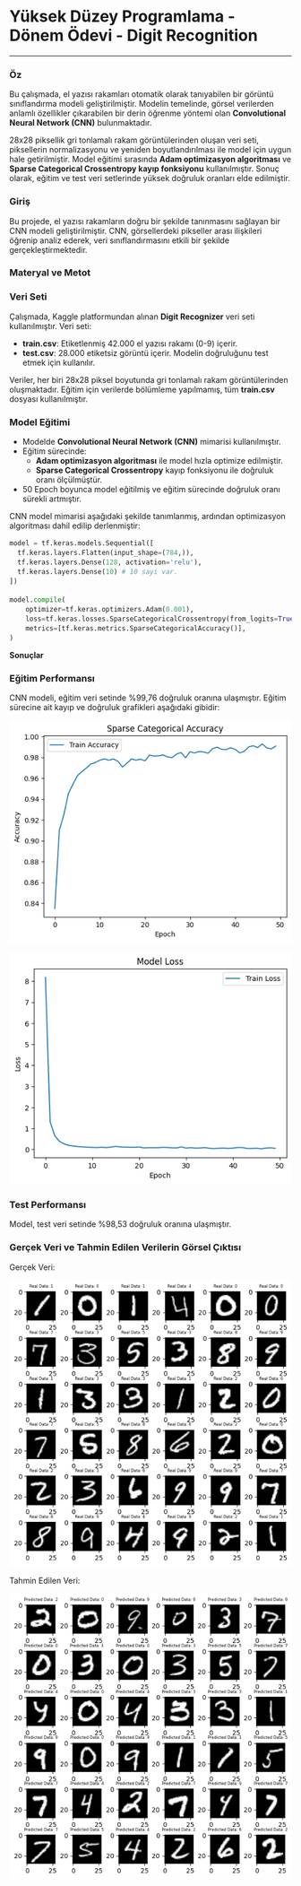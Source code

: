 # Yüksek Düzey Programlama - Dönem Ödevi - Digit Recognition

---

### **Öz**

Bu çalışmada, el yazısı rakamları otomatik olarak tanıyabilen bir görüntü sınıflandırma modeli geliştirilmiştir. Modelin temelinde, görsel verilerden anlamlı özellikler çıkarabilen bir derin öğrenme yöntemi olan **Convolutional Neural Network (CNN)** bulunmaktadır.

28x28 piksellik gri tonlamalı rakam görüntülerinden oluşan veri seti, piksellerin normalizasyonu ve yeniden boyutlandırılması ile model için uygun hale getirilmiştir. Model eğitimi sırasında **Adam optimizasyon algoritması** ve **Sparse Categorical Crossentropy kayıp fonksiyonu** kullanılmıştır. Sonuç olarak, eğitim ve test veri setlerinde yüksek doğruluk oranları elde edilmiştir.

### **Giriş**

Bu projede, el yazısı rakamların doğru bir şekilde tanınmasını sağlayan bir CNN modeli geliştirilmiştir. CNN, görsellerdeki pikseller arası ilişkileri öğrenip analiz ederek, veri sınıflandırmasını etkili bir şekilde gerçekleştirmektedir.

### **Materyal ve Metot**

### Veri Seti

Çalışmada, Kaggle platformundan alınan **Digit Recognizer** veri seti kullanılmıştır. Veri seti:

- **train.csv**: Etiketlenmiş 42.000 el yazısı rakamı (0-9) içerir.
- **test.csv**: 28.000 etiketsiz görüntü içerir. Modelin doğruluğunu test etmek için kullanılır.

Veriler, her biri 28x28 piksel boyutunda gri tonlamalı rakam görüntülerinden oluşmaktadır. Eğitim için verilerde bölümleme yapılmamış, tüm **train.csv** dosyası kullanılmıştır.

### Model Eğitimi

- Modelde **Convolutional Neural Network (CNN)** mimarisi kullanılmıştır.
- Eğitim sürecinde:
    - **Adam optimizasyon algoritması** ile model hızla optimize edilmiştir.
    - **Sparse Categorical Crossentropy** kayıp fonksiyonu ile doğruluk oranı ölçülmüştür.
- 50 Epoch boyunca model eğitilmiş ve eğitim sürecinde doğruluk oranı sürekli artmıştır.

CNN model mimarisi aşağıdaki şekilde tanımlanmış, ardından optimizasyon algoritması dahil edilip derlenmiştir:

```python
model = tf.keras.models.Sequential([
  tf.keras.layers.Flatten(input_shape=(784,)),
  tf.keras.layers.Dense(128, activation='relu'),
  tf.keras.layers.Dense(10) # 10 sayi var.
])

model.compile(
    optimizer=tf.keras.optimizers.Adam(0.001),
    loss=tf.keras.losses.SparseCategoricalCrossentropy(from_logits=True),
    metrics=[tf.keras.metrics.SparseCategoricalAccuracy()],
)
```

**Sonuçlar**

### Eğitim Performansı

CNN modeli, eğitim veri setinde %99,76 doğruluk oranına ulaşmıştır. Eğitim sürecine ait kayıp ve doğruluk grafikleri aşağıdaki gibidir:

![Accuracy](src/accuracy.png)

![Loss](src/loss.png)

### Test Performansı

Model, test veri setinde %98,53 doğruluk oranına ulaşmıştır.

### Gerçek Veri ve Tahmin Edilen Verilerin Görsel Çıktısı

Gerçek Veri:

![Real Data](src/Real-Data.png)

Tahmin Edilen Veri:

![Predicted Data](src/Prediction-Output.png)
